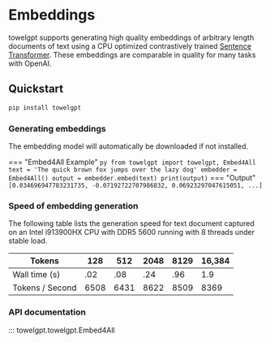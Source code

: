 # Embeddings
towelgpt supports generating high quality embeddings of arbitrary length documents of text using a CPU optimized contrastively trained [Sentence Transformer](https://www.sbert.net/). These embeddings are comparable in quality for many tasks with OpenAI.

## Quickstart

```bash
pip install towelgpt
```

### Generating embeddings
The embedding model will automatically be downloaded if not installed.

=== "Embed4All Example"
    ``` py
    from towelgpt import towelgpt, Embed4All
    text = 'The quick brown fox jumps over the lazy dog'
    embedder = Embed4All()
    output = embedder.embed(text)
    print(output)
    ```
=== "Output"
    ```
    [0.034696947783231735, -0.07192722707986832, 0.06923297047615051, ...]
    ```
### Speed of embedding generation
The following table lists the generation speed for text document captured on an Intel i913900HX CPU with DDR5 5600 running with 8 threads under stable load.

| Tokens          | 128  | 512  | 2048 | 8129 | 16,384 |
| --------------- | ---- | ---- | ---- | ---- | ---- |
| Wall time (s)   | .02  | .08  | .24  | .96  | 1.9  |
| Tokens / Second | 6508 | 6431 | 8622 | 8509 | 8369 |


### API documentation
::: towelgpt.towelgpt.Embed4All
